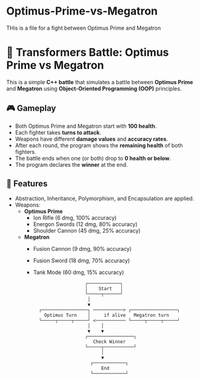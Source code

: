 # Optimus-Prime-vs-Megatron
THis is a file for a fight between Optimus Prime and Megatron
# 🤖 Transformers Battle: Optimus Prime vs Megatron

This is a simple **C++  battle** that simulates a battle between **Optimus Prime** and **Megatron** using **Object-Oriented Programming (OOP)** principles.


## 🎮 Gameplay
- Both Optimus Prime and Megatron start with **100 health**.
- Each fighter takes **turns to attack**.
- Weapons have different **damage values** and **accuracy rates**.
- After each round, the program shows the **remaining health** of both fighters.
- The battle ends when one (or both) drop to **0 health or below**.
- The program declares the **winner** at the end.

## 🔧 Features
- Abstraction, Inheritance, Polymorphism, and Encapsulation are applied.
- Weapons:
  - **Optimus Prime**
    - Ion Rifle (6 dmg, 100% accuracy)  
    - Energon Swords (12 dmg, 80% accuracy)  
    - Shoulder Cannon (45 dmg, 25% accuracy)  
  - **Megatron**
    - Fusion Cannon (9 dmg, 90% accuracy)  
    - Fusion Sword (18 dmg, 70% accuracy)  
    - Tank Mode (60 dmg, 15% accuracy)  
 
                             ┌────────────┐
                             │    Start   │   
                             └─────┬──────┘
                              │
                              ▼
            ┌─────────────────┐ ───────────> ┌─────────────────┐
              Optimus Turn    │     if alive   Megatron turn
            └─────┬─────┬─────┘ <─────────── └─────┬─────┬─────┘ 
                              │    │
                              ▼    ▼ 
                             ┌─────────────────┐
                                Check Winner 
                             └─────┬───────────┘
                                   │
                                   ▼
                               ┌────────────┐
                                   End 
                               └────────────┘